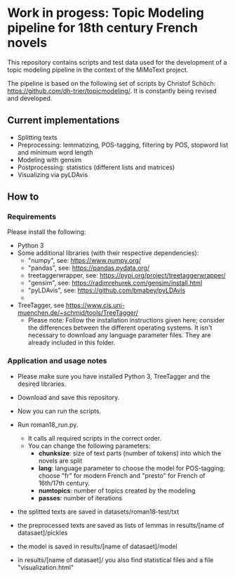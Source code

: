 # Work in progess: Topic Modeling pipeline for 18th century French novels

This repository contains scripts and test data used for the development of a topic modeling pipeline in the context of the MiMoText project.

The pipeline is based on the following set of scripts by Christof Schöch: https://github.com/dh-trier/topicmodeling/. It is constantly being revised and developed.

## Current implementations
* Splitting texts 
* Preprocessing: lemmatizing, POS-tagging, filtering by POS, stopword list and minimum word length
* Modeling with gensim
* Postprocessing: statistics (different lists and matrices)
* Visualizing via pyLDAvis

## How to

### Requirements

Please install the following: 

* Python 3
* Some additional libraries (with their respective dependencies): 
    * "numpy", see: https://www.numpy.org/
    * "pandas", see: https://pandas.pydata.org/
    * treetaggerwrapper, see: https://pypi.org/project/treetaggerwrapper/
    * "gensim", see: https://radimrehurek.com/gensim/install.html
    * "pyLDAvis", see: https://github.com/bmabey/pyLDAvis
    * 
* TreeTagger, see https://www.cis.uni-muenchen.de/~schmid/tools/TreeTagger/
  * Please note: Follow the installation instructions given here; consider the differences between the different operating systems. It isn't necessary to download any language parameter files. They are already included in this folder.
    
 
### Application and usage notes

* Please make sure you have installed Python 3, TreeTagger and the desired libraries.
* Download and save this repository. 
* Now you can run the scripts. 
* Run roman18_run.py. 
    * It calls all required scripts in the correct order.
    * You can change the following parameters:
       - **chunksize**: size of text parts (number of tokens) into which the novels are split
       - **lang**: language parameter to choose the model for POS-tagging; choose "fr" for modern French and "presto" for French of 16th/17th century.
       - **numtopics**: number of topics created by the modeling
       - **passes**: number of iterations 

* the splitted texts are saved in datasets/roman18-test/txt
* the preprocessed texts are saved as lists of lemmas in results/[name of datasaet]/pickles
* the model is saved in results/[name of datasaet]/model
* in results/[name of datasaet]/ you also find statistical files and a file "visualization.html"

